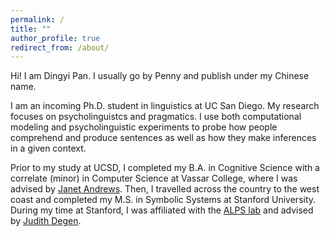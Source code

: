 ```yaml
---
permalink: /
title: ""
author_profile: true
redirect_from: /about/
---
```


Hi! I am Dingyi Pan. I usually go by Penny and publish under my Chinese name.

I am an incoming Ph.D. student in linguistics at UC San Diego. My research focuses on psycholinguistcs and pragmatics. I use both computational modeling and psycholinguistic experiments to probe how people comprehend and produce sentences as well as how they make inferences in a given context.


Prior to my study at UCSD, I completed my B.A. in Cognitive Science with a correlate (minor) in Computer Science at Vassar College, where I was advised by [Janet Andrews](https://www.vassar.edu/faculty/andrewsj). Then, I travelled across the country to the west coast and completed my M.S. in Symbolic Systems at Stanford University. During my time at Stanford, I was affiliated with the [ALPS lab](http://alpslab.stanford.edu/) and advised by [Judith Degen](https://thegricean.github.io/).
